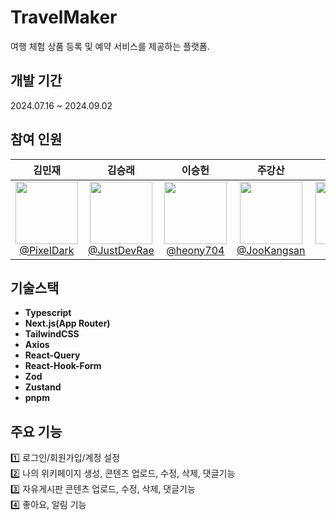 # TravelMaker
여행 체험 상품 등록 및 예약 서비스를 제공하는 플랫폼.

## 개발 기간
2024.07.16 ~ 2024.09.02

## 참여 인원
|      **김민재**|                                                           **김승래**|                 **이승헌**|                                                        **주강산**|                                                               **장혜민**|
| :-: | :-: | :-: | :-: | :-: |
|[<img src="https://avatars.githubusercontent.com/u/155063714?v=4" height=100> <br/> @PixeIDark](https://github.com/PixeIDark)| [<img src="https://avatars.githubusercontent.com/u/160004698?v=4" height=100> <br/> @JustDevRae](https://github.com/JustDevRae) | [<img src="https://avatars.githubusercontent.com/u/137388618?v=4" height=100> <br/> @heony704](https://github.com/heony704) | [<img src="https://avatars.githubusercontent.com/u/137388618?v=4" height=100> <br/> @JooKangsan](https://github.com/JooKangsan) | [<img src="https://avatars.githubusercontent.com/u/77830806?v=4" height=100> <br/> @hnitam](https://github.com/hnitam) |

## 기술스택
- **Typescript**
- **Next.js(App Router)** 
- **TailwindCSS** 
- **Axios** 
- **React-Query** 
- **React-Hook-Form**
- **Zod**
- **Zustand**
- **pnpm**

## 주요 기능
1️⃣ 로그인/회원가입/계정 설정 <br> 
2️⃣ 나의 위키페이지 생성, 콘텐츠 업로드, 수정, 삭제, 댓글기능 <br>
3️⃣ 자유게시판 콘텐츠 업로드, 수정, 삭제, 댓글기능 <br>
4️⃣ 좋아요, 알림 기능 <br>
